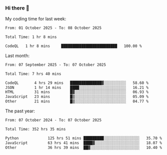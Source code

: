 ### Hi there 👋

My coding time for last week:

<!--START_SECTION:week-->

```txt
From: 01 October 2025 - To: 08 October 2025

Total Time: 1 hr 8 mins

CodeQL   1 hr 8 mins     █████████████████████████   100.00 %
```

<!--END_SECTION:week-->

Last month:

<!--START_SECTION:month-->

```txt
From: 07 September 2025 - To: 07 October 2025

Total Time: 7 hrs 40 mins

CodeQL       4 hrs 29 mins   ██████████████▓░░░░░░░░░░   58.60 %
JSON         1 hr 14 mins    ████░░░░░░░░░░░░░░░░░░░░░   16.21 %
HTML         31 mins         █▓░░░░░░░░░░░░░░░░░░░░░░░   06.93 %
JavaScript   23 mins         █▒░░░░░░░░░░░░░░░░░░░░░░░   05.09 %
Other        21 mins         █▒░░░░░░░░░░░░░░░░░░░░░░░   04.77 %
```

<!--END_SECTION:month-->

The past year:

<!--START_SECTION:year-->

```txt
From: 07 October 2024 - To: 07 October 2025

Total Time: 352 hrs 35 mins

Python             125 hrs 51 mins █████████░░░░░░░░░░░░░░░░   35.70 %
JavaScript         63 hrs 41 mins  ████▓░░░░░░░░░░░░░░░░░░░░   18.07 %
Other              36 hrs 39 mins  ██▓░░░░░░░░░░░░░░░░░░░░░░   10.40 %
```

<!--END_SECTION:year-->
